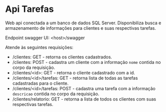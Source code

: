 # Api Tarefas
Web api conectada a um banco de dados SQL Server. Disponibiliza busca e armazenamento de informações para clientes e suas respectivas tarefas.

Endpoint swagger UI: \<host\>/swagger

Atende às seguintes requisições:
 - /clientes: GET - retorna os clientes cadastrados.
 - /clientes: POST - cadastra um cliente com a informação `nome` contida no corpo da requisição.
 - /clientes/\<id\>: GET - retorna o cliente cadastrado com a id.
 - /clientes/\<id\>/tarefas: GET - retorna lista de todas as tarefas cadastradas para o cliente.
 - /clientes/\<id\>/tarefas: POST - cadastra uma tarefa com a informação `descricao` contida no corpo da requisição.
 - /clientes/relatorio: GET - retorna a lista de todos os clientes com suas respectivas tarefas.